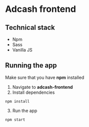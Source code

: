 # Adcash frontend

## Technical stack
* Npm
* Sass
* Vanilla JS

## Running the app
Make sure that you have <b>npm</b> installed
1. Navigate to <b>adcash-frontend</b>
2. Install dependencies 
```console
npm install
```
3. Run the app
```console
npm start
```
